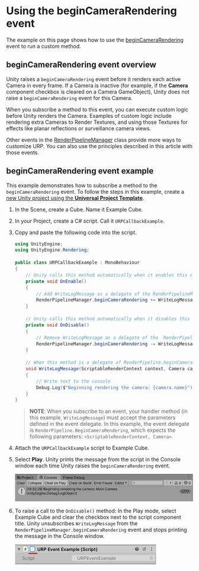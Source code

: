 # Using the beginCameraRendering event

The example on this page shows how to use the [beginCameraRendering](https://docs.unity3d.com/ScriptReference/Rendering.RenderPipelineManager-beginCameraRendering.html) event to run a custom method.

## beginCameraRendering event overview

Unity raises a `beginCameraRendering` event before it renders each active Camera in every frame. If a Camera is inactive (for example, if the __Camera__ component checkbox is cleared on a Camera GameObject), Unity does not raise a `beginCameraRendering` event for this Camera.

When you subscribe a method to this event, you can execute custom logic before Unity renders the Camera. Examples of custom logic include rendering extra Cameras to Render Textures, and using those Textures for effects like planar reflections or surveillance camera views.

Other events in the [RenderPipelineManager](https://docs.unity3d.com/ScriptReference/Rendering.RenderPipelineManager.html) class provide more ways to customize URP. You can also use the principles described in this article with those events.

## beginCameraRendering event example

This example demonstrates how to subscribe a method to the `beginCameraRendering` event.
To follow the steps in this example, create a [new Unity project using the __Universal Project Template__](https://docs.unity3d.com/Packages/com.unity.render-pipelines.universal@8.0/manual/creating-a-new-project-with-urp.html).

1. In the Scene, create a Cube. Name it Example Cube.
2. In your Project, create a C# script. Call it `URPCallbackExample`.
3. Copy and paste the following code into the script.
    ```C#
    using UnityEngine;
    using UnityEngine.Rendering;

    public class URPCallbackExample : MonoBehaviour
    {
        // Unity calls this method automatically when it enables this component
        private void OnEnable()
        {
            // Add WriteLogMessage as a delegate of the RenderPipelineManager.beginCameraRendering event
            RenderPipelineManager.beginCameraRendering += WriteLogMessage;
        }

        // Unity calls this method automatically when it disables this component
        private void OnDisable()
        {
            // Remove WriteLogMessage as a delegate of the  RenderPipelineManager.beginCameraRendering event
            RenderPipelineManager.beginCameraRendering -= WriteLogMessage;
        }

        // When this method is a delegate of RenderPipeline.beginCameraRendering event, Unity calls this method every time it raises the beginCameraRendering event
        void WriteLogMessage(ScriptableRenderContext context, Camera camera)
        {
            // Write text to the console
            Debug.Log($"Beginning rendering the camera: {camera.name}");
        }
    }
    ```
    > **NOTE**: When you subscribe to an event, your handler method (in this example, `WriteLogMessage`) must accept the parameters defined in the event delegate. In this example, the event delegate is `RenderPipeline.BeginCameraRendering`, which expects the following parameters: `<ScriptableRenderContext, Camera>`.

4. Attach the `URPCallbackExample` script to Example Cube.

5. Select __Play__. Unity prints the message from the script in the Console window each time Unity raises the `beginCameraRendering` event.

    ![Unity prints log message in console.](Images/customizing-urp/log-message-in-console.png)

6. To raise a call to the `OnDisable()` method: In the Play mode, select Example Cube and clear the checkbox next to the script component title. Unity unsubscribes `WriteLogMessage` from the `RenderPipelineManager.beginCameraRendering` event and stops printing the message in the Console window.

    ![Deactivate the script component. Clear the checkbox next to the script component title.](Images/customizing-urp/deactivate-script-component.png)
